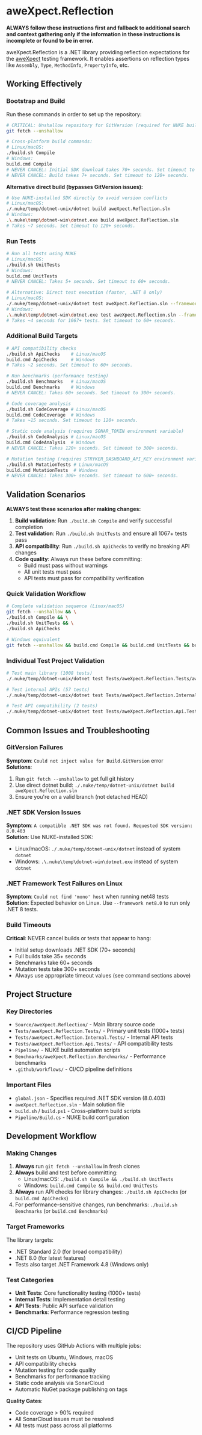 # aweXpect.Reflection

**ALWAYS follow these instructions first and fallback to additional search and context gathering only if the information in these instructions is incomplete or found to be in error.**

aweXpect.Reflection is a .NET library providing reflection expectations for the [aweXpect](https://github.com/aweXpect/aweXpect) testing framework. It enables assertions on reflection types like `Assembly`, `Type`, `MethodInfo`, `PropertyInfo`, etc.

## Working Effectively

### Bootstrap and Build
Run these commands in order to set up the repository:

```bash
# CRITICAL: Unshallow repository for GitVersion (required for NUKE build)
git fetch --unshallow

# Cross-platform build commands:
# Linux/macOS:
./build.sh Compile
# Windows:
build.cmd Compile
# NEVER CANCEL: Initial SDK download takes 70+ seconds. Set timeout to 180+ seconds.
# NEVER CANCEL: Build takes 7+ seconds. Set timeout to 120+ seconds.
```

**Alternative direct build (bypasses GitVersion issues):**
```bash
# Use NUKE-installed SDK directly to avoid version conflicts
# Linux/macOS:
./.nuke/temp/dotnet-unix/dotnet build aweXpect.Reflection.sln
# Windows:
.\.nuke\temp\dotnet-win\dotnet.exe build aweXpect.Reflection.sln
# Takes ~7 seconds. Set timeout to 120+ seconds.
```

### Run Tests
```bash
# Run all tests using NUKE  
# Linux/macOS:
./build.sh UnitTests
# Windows:
build.cmd UnitTests
# NEVER CANCEL: Takes 5+ seconds. Set timeout to 60+ seconds.

# Alternative: Direct test execution (faster, .NET 8 only)
# Linux/macOS:
./.nuke/temp/dotnet-unix/dotnet test aweXpect.Reflection.sln --framework net8.0 --no-build
# Windows:
.\.nuke\temp\dotnet-win\dotnet.exe test aweXpect.Reflection.sln --framework net8.0 --no-build
# Takes ~4 seconds for 1067+ tests. Set timeout to 60+ seconds.
```

### Additional Build Targets
```bash
# API compatibility checks
./build.sh ApiChecks    # Linux/macOS
build.cmd ApiChecks     # Windows
# Takes ~2 seconds. Set timeout to 60+ seconds.

# Run benchmarks (performance testing)
./build.sh Benchmarks   # Linux/macOS
build.cmd Benchmarks    # Windows
# NEVER CANCEL: Takes 60+ seconds. Set timeout to 300+ seconds.

# Code coverage analysis
./build.sh CodeCoverage # Linux/macOS
build.cmd CodeCoverage  # Windows
# Takes ~15 seconds. Set timeout to 120+ seconds.

# Static code analysis (requires SONAR_TOKEN environment variable)
./build.sh CodeAnalysis # Linux/macOS
build.cmd CodeAnalysis  # Windows
# NEVER CANCEL: Takes 120+ seconds. Set timeout to 300+ seconds.

# Mutation testing (requires STRYKER_DASHBOARD_API_KEY environment variable)
./build.sh MutationTests # Linux/macOS
build.cmd MutationTests  # Windows
# NEVER CANCEL: Takes 300+ seconds. Set timeout to 600+ seconds.
```

## Validation Scenarios

**ALWAYS test these scenarios after making changes:**

1. **Build validation**: Run `./build.sh Compile` and verify successful completion
2. **Test validation**: Run `./build.sh UnitTests` and ensure all 1067+ tests pass
3. **API compatibility**: Run `./build.sh ApiChecks` to verify no breaking API changes
4. **Code quality**: Always run these before committing:
   - Build must pass without warnings
   - All unit tests must pass
   - API tests must pass for compatibility verification

### Quick Validation Workflow
```bash
# Complete validation sequence (Linux/macOS)
git fetch --unshallow && \
./build.sh Compile && \
./build.sh UnitTests && \
./build.sh ApiChecks

# Windows equivalent
git fetch --unshallow && build.cmd Compile && build.cmd UnitTests && build.cmd ApiChecks
```

### Individual Test Project Validation
```bash
# Test main library (1008 tests)
./.nuke/temp/dotnet-unix/dotnet test Tests/aweXpect.Reflection.Tests/aweXpect.Reflection.Tests.csproj --framework net8.0 --no-build

# Test internal APIs (57 tests) 
./.nuke/temp/dotnet-unix/dotnet test Tests/aweXpect.Reflection.Internal.Tests/aweXpect.Reflection.Internal.Tests.csproj --framework net8.0 --no-build

# Test API compatibility (2 tests)
./.nuke/temp/dotnet-unix/dotnet test Tests/aweXpect.Reflection.Api.Tests/aweXpect.Reflection.Api.Tests.csproj --framework net8.0 --no-build
```

## Common Issues and Troubleshooting

### GitVersion Failures
**Symptom**: `Could not inject value for Build.GitVersion` error  
**Solutions**:
1. Run `git fetch --unshallow` to get full git history
2. Use direct dotnet build: `./.nuke/temp/dotnet-unix/dotnet build aweXpect.Reflection.sln`
3. Ensure you're on a valid branch (not detached HEAD)

### .NET SDK Version Issues  
**Symptom**: `A compatible .NET SDK was not found. Requested SDK version: 8.0.403`  
**Solution**: Use NUKE-installed SDK:
- Linux/macOS: `./.nuke/temp/dotnet-unix/dotnet` instead of system `dotnet`
- Windows: `.\.nuke\temp\dotnet-win\dotnet.exe` instead of system `dotnet`

### .NET Framework Test Failures on Linux
**Symptom**: `Could not find 'mono' host` when running net48 tests  
**Solution**: Expected behavior on Linux. Use `--framework net8.0` to run only .NET 8 tests.

### Build Timeouts
**Critical**: NEVER cancel builds or tests that appear to hang:
- Initial setup downloads .NET SDK (70+ seconds)
- Full builds take 35+ seconds
- Benchmarks take 60+ seconds  
- Mutation tests take 300+ seconds
- Always use appropriate timeout values (see command sections above)

## Project Structure

### Key Directories
- `Source/aweXpect.Reflection/` - Main library source code
- `Tests/aweXpect.Reflection.Tests/` - Primary unit tests (1000+ tests)
- `Tests/aweXpect.Reflection.Internal.Tests/` - Internal API tests
- `Tests/aweXpect.Reflection.Api.Tests/` - API compatibility tests  
- `Pipeline/` - NUKE build automation scripts
- `Benchmarks/aweXpect.Reflection.Benchmarks/` - Performance benchmarks
- `.github/workflows/` - CI/CD pipeline definitions

### Important Files
- `global.json` - Specifies required .NET SDK version (8.0.403)
- `aweXpect.Reflection.sln` - Main solution file
- `build.sh` / `build.ps1` - Cross-platform build scripts
- `Pipeline/Build.cs` - NUKE build configuration

## Development Workflow

### Making Changes
1. **Always** run `git fetch --unshallow` in fresh clones
2. **Always** build and test before committing: 
   - Linux/macOS: `./build.sh Compile && ./build.sh UnitTests`
   - Windows: `build.cmd Compile && build.cmd UnitTests`
3. **Always** run API checks for library changes: `./build.sh ApiChecks` (or `build.cmd ApiChecks`)
4. For performance-sensitive changes, run benchmarks: `./build.sh Benchmarks` (or `build.cmd Benchmarks`)

### Target Frameworks  
The library targets:
- .NET Standard 2.0 (for broad compatibility)
- .NET 8.0 (for latest features)
- Tests also target .NET Framework 4.8 (Windows only)

### Test Categories
- **Unit Tests**: Core functionality testing (1000+ tests)
- **Internal Tests**: Implementation detail testing  
- **API Tests**: Public API surface validation
- **Benchmarks**: Performance regression testing

## CI/CD Pipeline
The repository uses GitHub Actions with multiple jobs:
- Unit tests on Ubuntu, Windows, macOS
- API compatibility checks
- Mutation testing for code quality
- Benchmarks for performance tracking
- Static code analysis via SonarCloud
- Automatic NuGet package publishing on tags

**Quality Gates**: 
- Code coverage > 90% required
- All SonarCloud issues must be resolved
- All tests must pass across all platforms